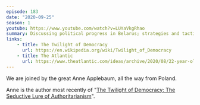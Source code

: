 ```yaml
---
episode: 183
date: "2020-09-25"
season: 1
youtube: https://www.youtube.com/watch?v=LUYaVkgRhao
summary: Discussing political progress in Belarus; strategies and tactics for responding to authoritarian populism; dealing with COVID-19
links:
    - title: The Twilight of Democracy
      url: https://en.wikipedia.org/wiki/Twilight_of_Democracy
    - title: The Atlantic
      url: https://www.theatlantic.com/ideas/archive/2020/08/22-year-old-blogger-behind-protests-belarus/615526/
---
```

We are joined by the great Anne Applebaum, all the way from Poland. 

Anne is the author most recently of "[The Twilight of Democracy: The Seductive
Lure of Authoritarianism][book]".

[book]: https://en.wikipedia.org/wiki/Twilight_of_Democracy
